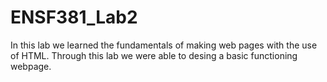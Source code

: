 # ENSF381_Lab2

In this lab we learned the fundamentals of making web pages with the use of HTML. Through this lab we were able to desing a basic functioning webpage.
